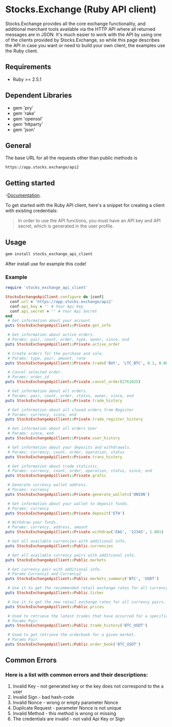 # Stocks.Exchange (Ruby API client)
Stocks.Exchange provides all the core exchange functionality, and additional merchant tools available via the HTTP API where all returned messages are in JSON. It's much easier to work with the API by using one of the clients provided by Stocks.Exchange, so while this page describes the API in case you want or need to build your own client, the examples use the Ruby client.
## Requirements
- Ruby >= 2.5.1
## Dependent Libraries
- gem 'pry'
- gem 'rake'
- gem 'openssl'
- gem 'httparty'
- gem 'json'

## General
The base URL for all the requests other than public methods is 
```
https://app.stocks.exchange/api2
```

## Getting started
-[Documentation](http://help.stocks.exchange/api-integration).

To get started with the Ruby API client, here's a snippet for creating a client with existing credentials:
> In order to use the API functions, you must have an API key and API secret, which is generated in the user profile.

## Usage
```bash
gem install stocks_exchange_api_client
```

After install use for example this code!

### Example
```ruby
require 'stocks_exchange_api_client'

StocksExchangeApiClient.configure do |conf|
  conf.url = 'https://app.stocks.exchange/api2'
  conf.api_key = '' # Your Api Key
  conf.api_secret = '' # Your Api Secret
end
 # Get information about your account
puts StocksExchangeApiClient::Private.get_info

 # Get information about active orders.
 # Params: pair, count, order, type, owner, since, end
puts StocksExchangeApiClient::Private.active_order

 # Create orders for the purchase and sale.
 # Params: type, pair, amount, rate
puts StocksExchangeApiClient::Private.trade('BUY', 'LTC_BTC', 0.1, 0.00002)

 # Cancel selected order.
 # Params: order_id 
puts StocksExchangeApiClient::Private.cancel_order(2761025)

 # Get information about all orders.
 # Params: pair, count, order, status, owner, since, end 
puts StocksExchangeApiClient::Private.trade_history

 # Get information about all closed orders from Register
 # Params: currency, since, end 
puts StocksExchangeApiClient::Private.trade_register_history

 # Get information about all orders User
 # Params: since, end 
puts StocksExchangeApiClient::Private.user_history

 # Get information about your deposits and withdrawals.
 # Params: currency, count, order, operation, status 
puts StocksExchangeApiClient::Private.trans_history

 # Get information about trade statistic.
 # Params: currency, count, order, operation, status, since, end 
puts StocksExchangeApiClient::Private.grafic

 # Generate currency wallet address.
 # Params: currency 
puts StocksExchangeApiClient::Private.generate_wallets('ONION')

 # Get information about your wallet to deposit funds.
 # Params: currency 
puts StocksExchangeApiClient::Private.deposit('ETH')

 # Withdraw your funds.
 # Params: currency, address, amount 
puts StocksExchangeApiClient::Private.withdraw('EAG', '12345', 1.001)

 # Get all available currencies with additional info.
puts StocksExchangeApiClient::Public.currencies

 # Get all available currency pairs with additional info.
puts StocksExchangeApiClient::Public.markets

 # Get currency pair with additional info.
 # Params Currency1 and Currency2 
puts StocksExchangeApiClient::Public.markets_summary('BTC', 'USDT')

 # Use it to get the recommended retail exchange rates for all currency pairs.
puts StocksExchangeApiClient::Public.ticker

 # Use it to get the new retail exchange rates for all currency pairs.
puts StocksExchangeApiClient::Public.prices

 # Used to retrieve the latest trades that have occurred for a specific market. 
 # Params Pair 
puts StocksExchangeApiClient::Public.trade_history('BTC_USDT')

 # Used to get retrieve the orderbook for a given market.
 # Params Pair 
puts StocksExchangeApiClient::Public.order_book('BTC_USDT')
```
## Common Errors
### Here is a list with common errors and their descriptions:
  1.    Invalid Key - not generated key or the key does not correspond to the a user
  2.    Invalid Sign - bad hash-code
  3.    Invalid Nonce - wrong or empty parameter Nonce
  4.    Duplicate Request - parameter Nonce is not unique
  5.    Invalid Method - this method is wrong or missing 
  6.    The credentials are invalid - not valid Api Key or Sign  	

